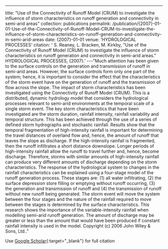 ---
title: "Use of the Connectivity of Runoff Model (CRUM) to investigate the influence of storm characteristics on runoff generation and connectivity in semi-arid areas"
collection: publications
permalink: /publication/{2007}-01-01-Use-of-the-Connectivity-of-Runoff-Model-CRUM-to-investigate-the-influence-of-storm-characteristics-on-runoff-generation-and-connectivity-in-semi-arid-areas
date: {2007}-01-01
venue: 'HYDROLOGICAL PROCESSES'
citation: ' S. Reaney,  L. Bracken,  M. Kirkby, &quot;Use of the Connectivity of Runoff Model (CRUM) to investigate the influence of storm characteristics on runoff generation and connectivity in semi-arid areas.&quot; HYDROLOGICAL PROCESSES, {2007}.'
---"Much attention has been given to the surface controls on the generation and transmission of runoff in semi-arid areas. However, the surface controls form only one part of the system; hence, it is important to consider the effect that the characteristics of the storm event have on the generation of runoff and the transmission of flow across the slope. The impact of storm characteristics has been investigated using the Connectivity of Runoff Model (CRUM). This is a distributed, dynamic hydrology model that considers the hydrological processes relevant to semi-arid environments at the temporal scale of a single storm event. The key storm characteristics that have been investigated are the storm duration, rainfall intensity, rainfall variability and temporal structure. This has been achieved through the use of a series of defined storm hydrographs and stochastic rainfall. Results show that the temporal fragmentation of high-intensity rainfall is important for determining the travel distances of overland flow and, hence, the amount of runoff that leaves the slope as discharge. If the high-intensity rainfall is fragmented, then the runoff infiltrates a short distance downslope. Longer periods of high-intensity rainfall allow the runoff to travel further and, hence, become discharge. Therefore, storms with similar amounts of high-intensity rainfall can produce very different amounts of discharge depending on the storm characteristics. The response of the hydrological system to changes in the rainfall characteristics can be explained using a four-stage model of the runoff generation process. These stages are: (1) all water infiltrating, (2) the surface depression store filling or emptying without runoff occurring, (3) the generation and transmission of runoff and (4) the transmission of runoff without new runoff being generated. The storm event will move the system between the four stages and the nature of the rainfall required to move between the stages is determined by the surface characteristics. This research shows the importance of the variable-intensity rainfall when modelling semi-arid runoff generation. The amount of discharge may be greater or less than the amount that would have been produced if constant rainfall intensity is used in the model. Copyright (c) 2006 John Wiley &amp; Sons, Ltd.."

Use [Google Scholar](https://scholar.google.com/scholar?q=Use+of+the+Connectivity+of+Runoff+Model+(CRUM)+to+investigate+the+influence+of+storm+characteristics+on+runoff+generation+and+connectivity+in+semi+arid+areas){:target="_blank"} for full citation